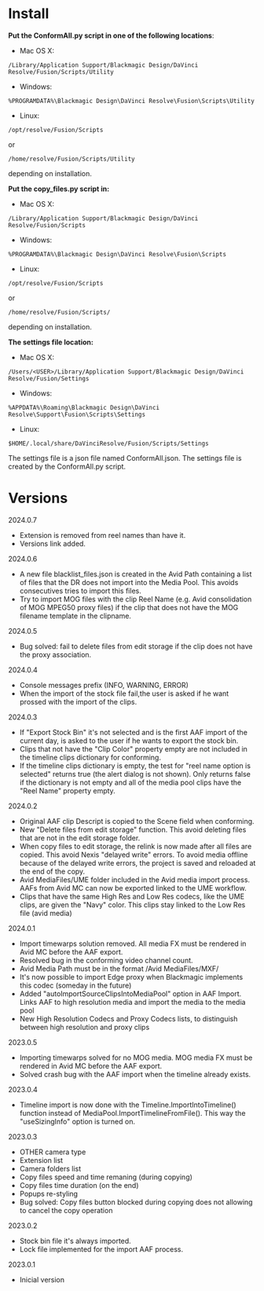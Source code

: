 

# Install

**Put the ConformAll.py script in one of the following locations**:

- Mac OS X:
```
/Library/Application Support/Blackmagic Design/DaVinci Resolve/Fusion/Scripts/Utility
```
- Windows:
```
%PROGRAMDATA%\Blackmagic Design\DaVinci Resolve\Fusion\Scripts\Utility
```
- Linux:

```
/opt/resolve/Fusion/Scripts
```
or
```
/home/resolve/Fusion/Scripts/Utility
```
depending on installation.

 
**Put the copy_files.py script in:**

- Mac OS X:
```
/Library/Application Support/Blackmagic Design/DaVinci Resolve/Fusion/Scripts
```
- Windows:
```
%PROGRAMDATA%\Blackmagic Design\DaVinci Resolve\Fusion\Scripts
```
- Linux:
```
/opt/resolve/Fusion/Scripts
```
or
```
/home/resolve/Fusion/Scripts/
```
depending on installation.


**The settings file location:**

- Mac OS X:
```
/Users/<USER>/Library/Application Support/Blackmagic Design/DaVinci Resolve/Fusion/Settings
```
- Windows:
```
%APPDATA%\Roaming\Blackmagic Design\DaVinci Resolve\Support\Fusion\Scripts\Settings
```
- Linux:
```
$HOME/.local/share/DaVinciResolve/Fusion/Scripts/Settings
```
  
The settings file is a json file named ConformAll.json.
The settings file is created by the ConformAll.py script.

# Versions
2024.0.7
  - Extension is removed from reel names than have it.
  - Versions link added.

2024.0.6
  - A new file blacklist_files.json is created in the Avid Path containing a list of files that the DR does not import into the Media Pool. This avoids consecutives tries to import this files.
  - Try to import MOG files with the clip Reel Name (e.g. Avid consolidation of MOG MPEG50 proxy files) if the clip that does not have the MOG filename template in the clipname.    

2024.0.5
- Bug solved: fail to delete files from edit storage if the clip does not have the proxy association.

2024.0.4
- Console messages prefix (INFO, WARNING, ERROR)
- When the import of the stock file fail,the user is asked if he want prossed with the import of the clips.

2024.0.3
- If "Export Stock Bin" it's not selected and is the first AAF import of the current day, is asked to the user if he wants to export the stock bin.
- Clips that not have the "Clip Color" property empty are not included in the timeline clips dictionary for conforming.
- If the timeline clips dictionary is empty, the test for "reel name option is selected" returns true (the alert dialog is not shown). Only returns false if the dictionary is not empty and
  all of the media pool clips have the "Reel Name" property empty.

2024.0.2
- Original AAF clip Descript is copied to the Scene field when conforming.
- New "Delete files from edit storage" function. This avoid deleting files that are not in the edit storage folder.
- When copy files to edit storage, the relink is now made after all files are copied. This avoid Nexis "delayed write" errors.
  To avoid media offline because of the delayed write errors, the project is saved and reloaded at the end of the copy.
- Avid MediaFiles/UME folder included in the Avid media import process. AAFs from Avid MC can now be exported linked to the UME workflow.
- Clips that have the same High Res and Low Res codecs, like the UME clips, are given the "Navy" color. This clips stay linked to the Low Res file (avid media)

2024.0.1
- Import timewarps solution removed. All media FX must be rendered in Avid MC before the AAF export.
- Resolved bug in the conforming video channel count.
- Avid Media Path must be in the format <Volume>/Avid MediaFiles/MXF/
- It's now possible to import Edge proxy when Blackmagic implements this codec (someday in the future)
- Added "autoImportSourceClipsIntoMediaPool" option in AAF Import. Links AAF to high resolution media and import the media to the media pool
- New High Resolution Codecs and Proxy Codecs lists, to distinguish between high resolution and proxy clips

2023.0.5
- Importing timewarps solved for no MOG media. MOG media FX must be rendered in Avid MC before the AAF export.
- Solved crash bug with the AAF import when the timeline already exists.

2023.0.4
- Timeline import is now done with the Timeline.ImportIntoTimeline() function instead of MediaPool.ImportTimelineFromFile().
  This way the "useSizingInfo" option is turned on.
  
2023.0.3
- OTHER camera type
- Extension list
- Camera folders list
- Copy files speed and time remaning (during copying)
- Copy files time duration (on the end)
- Popups re-styling
- Bug solved: Copy files button blocked during copying does not allowing to cancel the copy operation

2023.0.2
- Stock bin file it's always imported.
- Lock file implemented for the import AAF process.

2023.0.1
- Inicial version